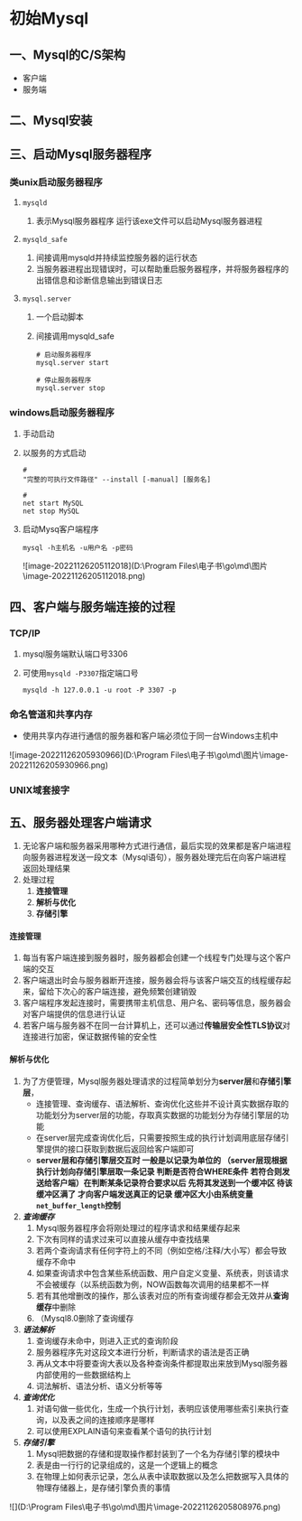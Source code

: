# 初始Mysql

## 一、Mysql的C/S架构

- 客户端
- 服务端

## 二、Mysql安装

## 三、启动Mysql服务器程序

### 类unix启动服务器程序

1. `mysqld`

   1. 表示Mysql服务器程序 运行该exe文件可以启动Mysql服务器进程

2. `mysqld_safe`

   1. 间接调用mysqld并持续监控服务器的运行状态
   2. 当服务器进程出现错误时，可以帮助重启服务器程序，并将服务器程序的出错信息和诊断信息输出到错误日志

3. `mysql.server`

   1. 一个启动脚本

   2. 间接调用mysqld_safe

      ```shell
      # 启动服务器程序
      mysql.server start
      
      # 停止服务器程序
      mysql.server stop
      ```

### windows启动服务器程序

1. 手动启动

2. 以服务的方式启动

   ```shell
   # 
   "完整的可执行文件路径" --install [-manual] [服务名]
   
   # 
   net start MySQL
   net stop MySQL
   ```

3. 启动Mysq客户端程序

   ```shell
   mysql -h主机名 -u用户名 -p密码
   ```

   ![image-20221126205112018](D:\Program Files\电子书\go\md\图片\image-20221126205112018.png)

## 四、客户端与服务端连接的过程

### TCP/IP

1. mysql服务端默认端口号3306

2. 可使用`mysqld -P3307`指定端口号

   ```shell
   mysqld -h 127.0.0.1 -u root -P 3307 -p
   ```

### 命名管道和共享内存

- 使用共享内存进行通信的服务器和客户端必须位于同一台Windows主机中

![image-20221126205930966](D:\Program Files\电子书\go\md\图片\image-20221126205930966.png)

### UNIX域套接字

## 五、服务器处理客户端请求

1. 无论客户端和服务器采用哪种方式进行通信，最后实现的效果都是客户端进程向服务器进程发送一段文本（Mysql语句），服务器处理完后在向客户端进程返回处理结果
2. 处理过程
   1. **连接管理**
   2. **解析与优化**
   3. **存储引擎**

#### 连接管理

1. 每当有客户端连接到服务器时，服务器都会创建一个线程专门处理与这个客户端的交互
2. 客户端退出时会与服务器断开连接，服务器会将与该客户端交互的线程缓存起来，留给下次心的客户端连接，避免频繁创建销毁
3. 客户端程序发起连接时，需要携带主机信息、用户名、密码等信息，服务器会对客户端提供的信息进行认证
4. 若客户端与服务器不在同一台计算机上，还可以通过**传输层安全性TLS协议**对连接进行加密，保证数据传输的安全性

#### 解析与优化

1. 为了方便管理，Mysql服务器处理请求的过程简单划分为**server层**和**存储引擎层**，
   - 连接管理、查询缓存、语法解析、查询优化这些并不设计真实数据存取的功能划分为server层的功能，存取真实数据的功能划分为存储引擎层的功能
   - 在server层完成查询优化后，只需要按照生成的执行计划调用底层存储引擎提供的接口获取到数据后返回给客户端即可
   - **server层和存储引擎层交互时 一般是以记录为单位的 （server层现根据执行计划向存储引擎层取一条记录 判断是否符合WHERE条件 若符合则发送给客户端）在判断某条记录符合要求以后 先将其发送到一个缓冲区 待该缓冲区满了 才向客户端发送真正的记录 缓冲区大小由系统变量`net_buffer_length`控制**
2. ***查询缓存***
   1. Mysql服务器程序会将刚处理过的程序请求和结果缓存起来
   2. 下次有同样的请求过来可以直接从缓存中查找结果
   3. 若两个查询请求有任何字符上的不同（例如空格/注释/大小写）都会导致缓存不命中
   4. 如果查询请求中包含某些系统函数、用户自定义变量、系统表，则该请求不会被缓存（以系统函数为例，NOW函数每次调用的结果都不一样
   5. 若有其他增删改的操作，那么该表对应的所有查询缓存都会无效并从**查询缓存**中删除
   6. （Mysql8.0删除了查询缓存
3. ***语法解析***
   1. 查询缓存未命中，则进入正式的查询阶段
   2. 服务器程序先对这段文本进行分析，判断请求的语法是否正确
   3. 再从文本中将要查询大表以及各种查询条件都提取出来放到Mysql服务器内部使用的一些数据结构上
   4. 词法解析、语法分析、语义分析等等
4. ***查询优化***
   1. 对语句做一些优化，生成一个执行计划，表明应该使用哪些索引来执行查询，以及表之间的连接顺序是哪样
   2. 可以使用EXPLAIN语句来查看某个语句的执行计划
5. ***存储引擎***
   1. Mysql把数据的存储和提取操作都封装到了一个名为存储引擎的模块中
   2. 表是由一行行的记录组成的，这是一个逻辑上的概念
   3. 在物理上如何表示记录，怎么从表中读取数据以及怎么把数据写入具体的物理存储器上，是存储引擎负责的事情

![](D:\Program Files\电子书\go\md\图片\image-20221126205808976.png)